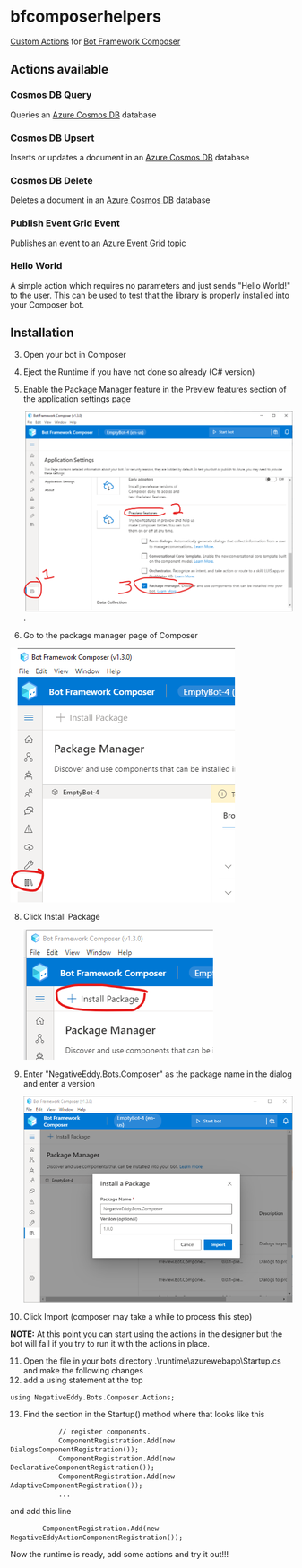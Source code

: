# bfcomposerhelpers
[Custom Actions](https://docs.microsoft.com/en-us/composer/how-to-add-custom-action) for [Bot Framework Composer](https://aka.ms/composer)

## Actions available

### Cosmos DB Query
Queries an [Azure Cosmos DB](https://azure.microsoft.com/en-us/services/cosmos-db/) database

### Cosmos DB Upsert
Inserts or updates a document in an [Azure Cosmos DB](https://azure.microsoft.com/en-us/services/cosmos-db/) database

### Cosmos DB Delete
Deletes a document in an [Azure Cosmos DB](https://azure.microsoft.com/en-us/services/cosmos-db/) database

### Publish Event Grid Event

Publishes an event to an [Azure Event Grid](https://azure.microsoft.com/en-us/services/event-grid/) topic

### Hello World
A simple action which requires no parameters and just sends "Hello World!" to the user. This can be used to test that the library is properly installed into your Composer bot.

## Installation

3. Open your bot in Composer
4. Eject the Runtime if you have not done so already (C# version) 
6. Enable the Package Manager feature in the Preview features section of the application settings page
   
   ![Enable package manager](docs/enable_package_manager.png).

7. Go to the package manager page of Composer
  
  ![Package Manager](docs/package_manager.png)

8. Click Install Package
   
   ![Install Package Button](docs/install_package_button.png)

9. Enter "NegativeEddy.Bots.Composer" as the package name in the dialog and enter a version

    ![Import Package](docs/import_package.png)

10. Click Import (composer may take a while to process this step)

**NOTE:** At this point you can start using the actions in the designer but the bot will fail if you try to run it with the actions in place.

11. Open the file in your bots directory .\runtime\azurewebapp\Startup.cs and make the following changes
12. add a using statement at the top
````
using NegativeEddy.Bots.Composer.Actions;
````

13. Find the section in the Startup() method where that looks like this 

````
            // register components.
            ComponentRegistration.Add(new DialogsComponentRegistration());
            ComponentRegistration.Add(new DeclarativeComponentRegistration());
            ComponentRegistration.Add(new AdaptiveComponentRegistration());
            ...
````

   and add this line

````
        ComponentRegistration.Add(new NegativeEddyActionComponentRegistration());
````

Now the runtime is ready, add some actions and try it out!!!
